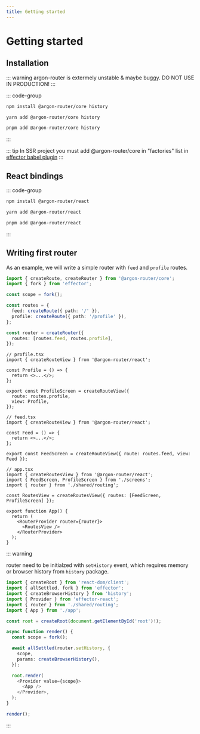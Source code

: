 ```yaml
---
title: Getting started
---
```


# Getting started

## Installation

::: warning
argon-router is extermely unstable & maybe buggy. DO NOT USE IN PRODUCTION!
:::

::: code-group

```bash [npm]
npm install @argon-router/core history
```

```bash [yarn]
yarn add @argon-router/core history
```

```bash [pnpm]
pnpm add @argon-router/core history
```

:::

::: tip
In SSR project you must add @argon-router/core in "factories"
list in [effector babel plugin](https://effector.dev/en/api/effector/babel-plugin/#configuration-factories)
:::

## React bindings

::: code-group

```bash [npm]
npm install @argon-router/react
```

```bash [yarn]
yarn add @argon-router/react
```

```bash [pnpm]
pnpm add @argon-router/react
```

:::

## Writing first router

As an example, we will write a simple router with `feed` and `profile` routes.

```ts
import { createRoute, createRouter } from '@argon-router/core';
import { fork } from 'effector';

const scope = fork();

const routes = {
  feed: createRoute({ path: '/' }),
  profile: createRoute({ path: '/profile' }),
};

const router = createRouter({
  routes: [routes.feed, routes.profile],
});
```

```tsx
// profile.tsx
import { createRouteView } from '@argon-router/react';

const Profile = () => {
  return <>...</>;
};

export const ProfileScreen = createRouteView({
  route: routes.profile,
  view: Profile,
});
```

```tsx
// feed.tsx
import { createRouteView } from '@argon-router/react';

const Feed = () => {
  return <>...</>;
};

export const FeedScreen = createRouteView({ route: routes.feed, view: Feed });
```

```tsx
// app.tsx
import { createRoutesView } from '@argon-router/react';
import { FeedScreen, ProfileScreen } from './screens';
import { router } from './shared/routing';

const RoutesView = createRoutesView({ routes: [FeedScreen, ProfileScreen] });

export function App() {
  return (
    <RouterProvider router={router}>
      <RoutesView />
    </RouterProvider>
  );
}
```

::: warning

router need to be initialzed with `setHistory` event, which requires memory or browser history from `history` package.

```ts
import { createRoot } from 'react-dom/client';
import { allSettled, fork } from 'effector';
import { createBrowserHistory } from 'history';
import { Provider } from 'effector-react';
import { router } from './shared/routing';
import { App } from './app';

const root = createRoot(document.getElementById('root')!);

async function render() {
  const scope = fork();

  await allSettled(router.setHistory, {
    scope,
    params: createBrowserHistory(),
  });

  root.render(
    <Provider value={scope}>
      <App />
    </Provider>,
  );
}

render();
```

:::
